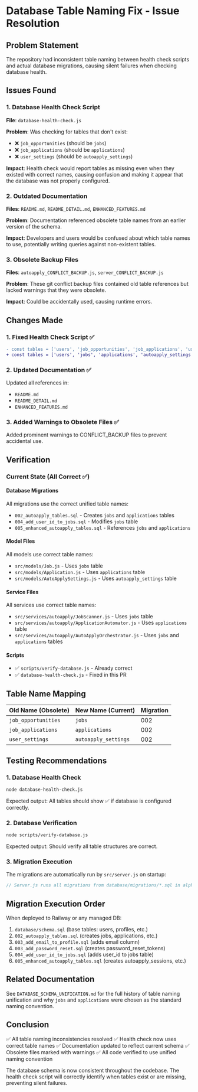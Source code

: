 # Database Table Naming Fix - Issue Resolution

## Problem Statement
The repository had inconsistent table naming between health check scripts and actual database migrations, causing silent failures when checking database health.

## Issues Found

### 1. Database Health Check Script
**File**: `database-health-check.js`

**Problem**: Was checking for tables that don't exist:
- ❌ `job_opportunities` (should be `jobs`)
- ❌ `job_applications` (should be `applications`)
- ❌ `user_settings` (should be `autoapply_settings`)

**Impact**: Health check would report tables as missing even when they existed with correct names, causing confusion and making it appear that the database was not properly configured.

### 2. Outdated Documentation
**Files**: `README.md`, `README_DETAIL.md`, `ENHANCED_FEATURES.md`

**Problem**: Documentation referenced obsolete table names from an earlier version of the schema.

**Impact**: Developers and users would be confused about which table names to use, potentially writing queries against non-existent tables.

### 3. Obsolete Backup Files
**Files**: `autoapply_CONFLICT_BACKUP.js`, `server_CONFLICT_BACKUP.js`

**Problem**: These git conflict backup files contained old table references but lacked warnings that they were obsolete.

**Impact**: Could be accidentally used, causing runtime errors.

## Changes Made

### 1. Fixed Health Check Script ✅
```diff
- const tables = ['users', 'job_opportunities', 'job_applications', 'user_settings'];
+ const tables = ['users', 'jobs', 'applications', 'autoapply_settings'];
```

### 2. Updated Documentation ✅
Updated all references in:
- `README.md`
- `README_DETAIL.md`
- `ENHANCED_FEATURES.md`

### 3. Added Warnings to Obsolete Files ✅
Added prominent warnings to CONFLICT_BACKUP files to prevent accidental use.

## Verification

### Current State (All Correct ✅)

#### Database Migrations
All migrations use the correct unified table names:
- `002_autoapply_tables.sql` - Creates `jobs` and `applications` tables
- `004_add_user_id_to_jobs.sql` - Modifies `jobs` table
- `005_enhanced_autoapply_tables.sql` - References `jobs` and `applications`

#### Model Files
All models use correct table names:
- `src/models/Job.js` - Uses `jobs` table
- `src/models/Application.js` - Uses `applications` table
- `src/models/AutoApplySettings.js` - Uses `autoapply_settings` table

#### Service Files
All services use correct table names:
- `src/services/autoapply/JobScanner.js` - Uses `jobs` table
- `src/services/autoapply/ApplicationAutomator.js` - Uses `applications` table
- `src/services/autoapply/AutoApplyOrchestrator.js` - Uses `jobs` and `applications` tables

#### Scripts
- ✅ `scripts/verify-database.js` - Already correct
- ✅ `database-health-check.js` - Fixed in this PR

## Table Name Mapping

| Old Name (Obsolete) | New Name (Current) | Migration |
|---------------------|-------------------|-----------|
| `job_opportunities` | `jobs` | 002 |
| `job_applications` | `applications` | 002 |
| `user_settings` | `autoapply_settings` | 002 |

## Testing Recommendations

### 1. Database Health Check
```bash
node database-health-check.js
```
Expected output: All tables should show ✅ if database is configured correctly.

### 2. Database Verification
```bash
node scripts/verify-database.js
```
Expected output: Should verify all table structures are correct.

### 3. Migration Execution
The migrations are automatically run by `src/server.js` on startup:
```javascript
// Server.js runs all migrations from database/migrations/*.sql in alphabetical order
```

## Migration Execution Order

When deployed to Railway or any managed DB:
1. `database/schema.sql` (base tables: users, profiles, etc.)
2. `002_autoapply_tables.sql` (creates jobs, applications, etc.)
3. `003_add_email_to_profile.sql` (adds email column)
4. `003_add_password_reset.sql` (creates password_reset_tokens)
5. `004_add_user_id_to_jobs.sql` (adds user_id to jobs table)
6. `005_enhanced_autoapply_tables.sql` (creates autoapply_sessions, etc.)

## Related Documentation

See `DATABASE_SCHEMA_UNIFICATION.md` for the full history of table naming unification and why `jobs` and `applications` were chosen as the standard naming convention.

## Conclusion

✅ All table naming inconsistencies resolved
✅ Health check now uses correct table names
✅ Documentation updated to reflect current schema
✅ Obsolete files marked with warnings
✅ All code verified to use unified naming convention

The database schema is now consistent throughout the codebase. The health check script will correctly identify when tables exist or are missing, preventing silent failures.
